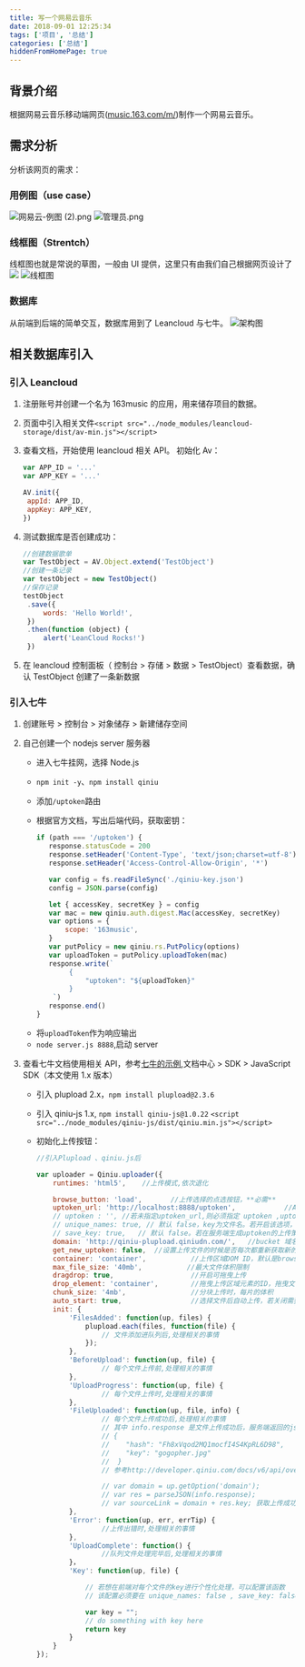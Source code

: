 ```yaml
---
title: 写一个网易云音乐
date: 2018-09-01 12:25:34
tags: ['项目', '总结']
categories: ['总结']
hiddenFromHomePage: true
---
```


## 背景介绍

根据网易云音乐移动端网页([music.163.com/m/](https://music.163.com/m/))制作一个网易云音乐。

## 需求分析

分析该网页的需求：

### 用例图（use case）

![网易云-例图 (2).png](https://upload-images.jianshu.io/upload_images/12812641-c2f774ed0050fab8.png?imageMogr2/auto-orient/strip%7CimageView2/2/w/1240)
![管理员.png](https://upload-images.jianshu.io/upload_images/12812641-7a59355eb5feee50.png?imageMogr2/auto-orient/strip%7CimageView2/2/w/1240)

### 线框图（Strentch）

线框图也就是常说的草图，一般由 UI 提供，这里只有由我们自己根据网页设计了
![](https://upload-images.jianshu.io/upload_images/12812641-dee96be7e65a9f0e.png?imageMogr2/auto-orient/strip%7CimageView2/2/w/1240)
![线框图](https://upload-images.jianshu.io/upload_images/12812641-7e795a8a45eb5572.png?imageMogr2/auto-orient/strip%7CimageView2/2/w/1240)

### 数据库

从前端到后端的简单交互，数据库用到了 Leancloud 与七牛。
![架构图](https://upload-images.jianshu.io/upload_images/12812641-30df0149312ae603.png?imageMogr2/auto-orient/strip%7CimageView2/2/w/1240)

## 相关数据库引入

### 引入 Leancloud

1. 注册账号并创建一个名为 163music 的应用，用来储存项目的数据。
2. 页面中引入相关文件`<script src="../node_modules/leancloud-storage/dist/av-min.js"></script>`
3. 查看文档，开始使用 leancloud 相关 API。
   初始化 Av：

   ```js
   var APP_ID = '...'
   var APP_KEY = '...'

   AV.init({
   	appId: APP_ID,
   	appKey: APP_KEY,
   })
   ```

4. 测试数据库是否创建成功：
   ```js
   //创建数据歌单
   var TestObject = AV.Object.extend('TestObject')
   //创建一条记录
   var testObject = new TestObject()
   //保存记录
   testObject
   	.save({
   		words: 'Hello World!',
   	})
   	.then(function (object) {
   		alert('LeanCloud Rocks!')
   	})
   ```
5. 在 leancloud 控制面板（ 控制台 > 存储 > 数据 > TestObject）查看数据，确认 TestObject 创建了一条新数据

### 引入七牛

1. 创建账号 > 控制台 > 对象储存 > 新建储存空间
2. 自己创建一个 nodejs server 服务器

   - 进入七牛挂网，选择 Node.js
   - `npm init -y`、`npm install qiniu`
   - 添加`/uptoken`路由
   - 根据官方文档，写出后端代码，获取密钥：

     ```js
     if (path === '/uptoken') {
     	response.statusCode = 200
     	response.setHeader('Content-Type', 'text/json;charset=utf-8')
     	response.setHeader('Access-Control-Allow-Origin', '*')

     	var config = fs.readFileSync('./qiniu-key.json')
     	config = JSON.parse(config)

     	let { accessKey, secretKey } = config
     	var mac = new qiniu.auth.digest.Mac(accessKey, secretKey)
     	var options = {
     		scope: '163music',
     	}
     	var putPolicy = new qiniu.rs.PutPolicy(options)
     	var uploadToken = putPolicy.uploadToken(mac)
     	response.write(`
             {
                 "uptoken": "${uploadToken}"
             }
         `)
     	response.end()
     }
     ```

   * 将`uploadToken`作为响应输出
   * `node server.js 8888`,启动 server

3. 查看七牛文档使用相关 API，参考[七牛的示例](http://jssdk.demo.qiniu.io/),文档中心 > SDK > JavaScript SDK（本文使用 1.x 版本）

   - 引入 plupload 2.x，`npm install plupload@2.3.6`
   - 引入 qiniu-js 1.x, `npm install qiniu-js@1.0.22`
     `<script src="../node_modules/qiniu-js/dist/qiniu.min.js"></script>`
   - 初始化上传按钮：

     ```js
     //引入Plupload 、qiniu.js后

     var uploader = Qiniu.uploader({
         runtimes: 'html5',    //上传模式,依次退化

         browse_button: 'load',       //上传选择的点选按钮，**必需**
         uptoken_url: 'http://localhost:8888/uptoken',            //Ajax请求upToken的Url，**强烈建议设置**（服务端提供）
         // uptoken : '', //若未指定uptoken_url,则必须指定 uptoken ,uptoken由其他程序生成
         // unique_names: true, // 默认 false，key为文件名。若开启该选项，SDK为自动生成上传成功后的key（文件名）。
         // save_key: true,   // 默认 false。若在服务端生成uptoken的上传策略中指定了 `sava_key`，则开启，SDK会忽略对key的处理
         domain: 'http://qiniu-plupload.qiniudn.com/',   //bucket 域名，下载资源时用到，**必需**
         get_new_uptoken: false,  //设置上传文件的时候是否每次都重新获取新的token
         container: 'container',           //上传区域DOM ID，默认是browser_button的父元素，
         max_file_size: '40mb',           //最大文件体积限制
         dragdrop: true,                   //开启可拖曳上传
         drop_element: 'container',        //拖曳上传区域元素的ID，拖曳文件或文件夹后可触发上传
         chunk_size: '4mb',                //分块上传时，每片的体积
         auto_start: true,                 //选择文件后自动上传，若关闭需要自己绑定事件触发上传
         init: {
             'FilesAdded': function(up, files) {
                 plupload.each(files, function(file) {
                     // 文件添加进队列后,处理相关的事情
                 });
             },
             'BeforeUpload': function(up, file) {
                     // 每个文件上传前,处理相关的事情
             },
             'UploadProgress': function(up, file) {
                     // 每个文件上传时,处理相关的事情
             },
             'FileUploaded': function(up, file, info) {
                     // 每个文件上传成功后,处理相关的事情
                     // 其中 info.response 是文件上传成功后，服务端返回的json，形式如
                     // {
                     //    "hash": "Fh8xVqod2MQ1mocfI4S4KpRL6D98",
                     //    "key": "gogopher.jpg"
                     //  }
                     // 参考http://developer.qiniu.com/docs/v6/api/overview/up/response/simple-response.html

                     // var domain = up.getOption('domain');
                     // var res = parseJSON(info.response);
                     // var sourceLink = domain + res.key; 获取上传成功后的文件的Url
             },
             'Error': function(up, err, errTip) {
                     //上传出错时,处理相关的事情
             },
             'UploadComplete': function() {
                     //队列文件处理完毕后,处理相关的事情
             }，
             'Key': function(up, file) {

                 // 若想在前端对每个文件的key进行个性化处理，可以配置该函数
                 // 该配置必须要在 unique_names: false , save_key: false 时才生效

                 var key = "";
                 // do something with key here
                 return key
             }
         }
     });
     ```
